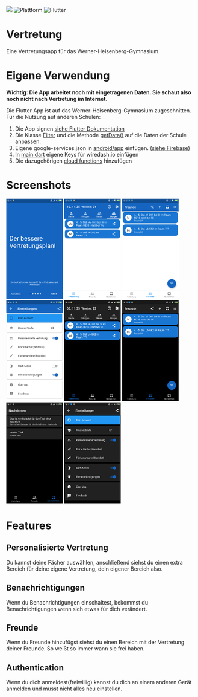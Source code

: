 ![](https://img.shields.io/github/workflow/status/Vinzent03/vertretung_whg/Build_APK_based_on_Commit)
![Plattform](https://img.shields.io/badge/Plattform-Android-blue)
![Flutter](https://img.shields.io/badge/Flutter%20-based-blue)
# Vertretung
Eine Vertretungsapp für das Werner-Heisenberg-Gymnasium.

# Eigene Verwendung
**Wichtig: Die App arbeitet noch mit eingetragenen Daten. Sie schaut also noch nicht nach Vertretung im Internet.**

Die Flutter App ist auf das Werner-Heisenberg-Gymnasium zugeschnitten. Für die Nutzung auf anderen Schulen:
1. Die App signen [siehe Flutter Dokumentation](https://flutter.dev/docs/deployment/android#signing-the-app)
2. Die Klasse [Filter](lib/logic/filter.dart) und  die Methode [getData()](lib/substitute/substituteLogic.dart) auf die Daten der Schule anpassen. 
3. Eigene google-services.json in [android/app](android/app) einfügen. ([siehe Firebase](https://firebase.google.com/))
4. In [main.dart](lib/main.dart) eigene Keys für wiredash.io einfügen 
5. Die dazugehörigen [cloud functions](https://github.com/Vinzent03/cloud-functions-for-vertretung_whg) hinzufügen

# Screenshots
<img 
    src = Images/IntroScreen.png
    alt= "IntroScreen"
    width = 150>
<img 
    src = Images/VertretungPageLightMode.png
    alt= "IntroScreen"
    width = 150>
<img 
    src = Images/FriendPageLightMode.png
    alt= "IntroScreen"
    width = 150>
<img 
    src = Images/SettingsPageLightMode.png
    alt= "IntroScreen"
    width = 150>
<img 
    src = Images/VertretungPageDarkMode.png
    alt= "IntroScreen"
    width = 150>
<img 
    src = Images/FriendPageDarkMode.png
    alt= "IntroScreen"
    width = 150>
<img 
    src = Images/NewsPageDarkMode.png
    alt= "IntroScreen"
    width = 150>
<img 
    src = Images/SettingsPageDarkMode.png
    alt= "IntroScreen"
    width = 150>

# Features
## Personalisierte Vertretung
Du kannst deine Fächer auswählen, anschließend siehst du einen extra Bereich für deine eigene Vertretung, dein eigener Bereich also.

## Benachrichtigungen
Wenn du Benachrichtigungen einschaltest, bekommst du Benachrichtigungen wenn sich etwas für dich verändert.

## Freunde
Wenn du Freunde hinzufügst siehst du einen Bereich mit der Vertretung deiner Freunde. So weißt so immer wann sie frei haben.

## Authentication
Wenn du dich anmeldest(freiwillig) kannst du dich an einem anderen Gerät anmelden und musst nicht alles neu einstellen.